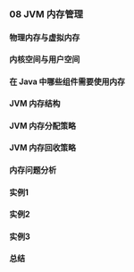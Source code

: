 ### 08 JVM 内存管理
>
#### 物理内存与虚拟内存
>
#### 内核空间与用户空间
>
#### 在 Java 中哪些组件需要使用内存
>
#### JVM 内存结构
>
#### JVM 内存分配策略
>
#### JVM 内存回收策略
>
#### 内存问题分析
>
#### 实例1
>
#### 实例2
>
#### 实例3
>
#### 总结
